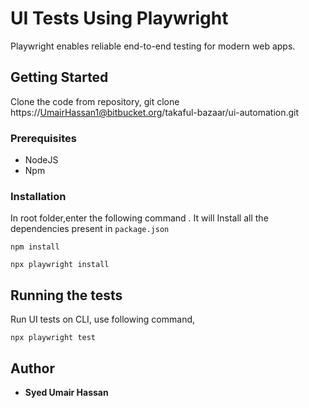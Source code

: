 # UI Tests Using Playwright

Playwright enables reliable end-to-end testing for modern web apps.

## Getting Started

Clone the code from repository, git clone https://UmairHassan1@bitbucket.org/takaful-bazaar/ui-automation.git

### Prerequisites

- NodeJS
- Npm

### Installation

In root folder,enter the following command . It will Install all the dependencies present in `package.json`

```
npm install
```

```
npx playwright install
```

## Running the tests

Run UI tests on CLI, use following command,

```
npx playwright test
```

## Author

- **Syed Umair Hassan**
